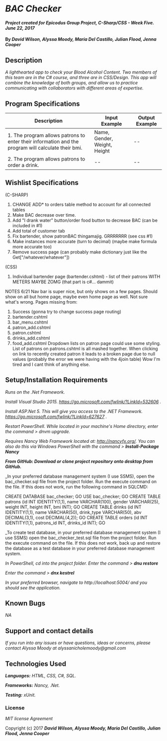 # _BAC Checker_

#### _Project created for Epicodus Group Project, C-Sharp/CSS - Week Five. June 22, 2017_

#### By _**David Wilson, Alyssa Moody, Maria Del Castillo, Julian Flood, Jenna Cooper**_

## Description

_A lighthearted app to check your Blood Alcohol Content. Two members of this team are in the C# course, and three are in CSS/Design. This app will combine the knowledge of both groups, and allow us to practice communicating with collaborators with different areas of expertise._

## Program Specifications

| Description  | Input Example | Output Example |
| ------------- | ------------- | ------------- |
| 1. The program allows patrons to enter their information and the program will calculate their bmi.  | Name, Gender, Weight, Height | --  |
| 2. The program allows patrons to order a drink.  | --   | --  |

## Wishlist Specifications

(C-SHARP)
1. CHANGE ADD* to orders table method to account for all connected tables
2. Make BAC decrease over time.
3. Add "I drank water" button/order food button to decrease BAC (can be included in #1)
4. Add total of customer tab
5. Fix bartender, show patronBAC thingamajig. GRRRRRRR (see css #1)
6. Make instances more accurate (turn to decimal) (maybe make formula more accurate too)
7. Remove success page (can probably make dictionary just like the Get["/whatever/whatever"])

(CSS)

1. Individual bartender page (bartender.cshtml) - list of their patrons WITH METERS MAYBE ZOMG (that part is c#... dammit)


NOTES 6/21
Nav bar is super nice, but only shows on a few pages. Should show on all but home page, maybe even home page as well. Not sure what's wrong.
Pages missing from:
1.  Success (gonna try to change success page routing)
2.  bartender.cshtml
3.  bar_menu.cshtml
4.  patron_add.cshtml
5.  patron.cshtml
6.  drinks_add.cshtml
7.  food_add.cshtml
Dropdown lists on patron page could use some styling.
List of patrons on patrons.cshtml is all mashed together.
When clicking on link to recently created patron it leads to a broken page due to null values (probably the error we were having with the 4join table)
Wow I'm tired and I cant think of anything else.

## Setup/Installation Requirements

_Runs on the .Net Framework._

_Install Visual Studio 2015. https://go.microsoft.com/fwlink/?LinkId=532606 ._

_Install ASP.Net 5. This will give you access to the .NET Framework. https://go.microsoft.com/fwlink/?LinkId=627627 ._

_Restart PowerShell. While located in your machine's Home directory, enter the command > dnvm upgrade._

_Requires Nancy Web Framework located at: http://nancyfx.org/. You can also do this via Windows PowerShell with the command > **Install-Package Nancy**_

_**From GitHub: Download or clone project repository onto desktop from GitHub.**_

_In your preferred database management system (I use SSMS), open the bac_checker.sql file from the project folder. Run the execute command on the file. If this does not work, run the following command in SQLCMD:

CREATE DATABASE bac_checker; GO USE bac_checker; GO CREATE TABLE patrons (id INT IDENTITY(1,1), name VARCHAR(100), gender VARCHAR(25), weight INT, height INT, bmi INT); GO CREATE TABLE drinks (id INT IDENTITY(1,1), name VARCHAR(50), drink_type VARCHAR(50), abv DECIMAL(3,1), cost DECIMAL(4,2)); GO CREATE TABLE orders (id INT IDENTITY(1,1), patrons_id INT, drinks_id INT); GO

_To create test database, in your preferred database management system (I use SSMS) open the bac_checker_test.sql file from the project folder. Run the execute command on the file. If this does not work, back up and restore the database as a test database in your preferred database management system.

_In PowerShell, cd into the project folder. Enter the command > **dnu restore**_

_Enter the command > **dnx kestrel**_

_In your preferred browser, navigate to http://localhost:5004/ and you should see the application._

## Known Bugs

_NA_

## Support and contact details

_If you run into any issues or have questions, ideas or concerns, please contact Alyssa Moody at alyssanicholemoody@gmail.com_

## Technologies Used

_**Languages:** HTML, CSS, C#, SQL._

_**Frameworks:** Nancy, .Net._

_**Testing:** xUnit._

### License

*MIT license Agreement*

Copyright (c) 2017 **_David Wilson, Alyssa Moody, Maria Del Castillo, Julian Flood, Jenna Cooper_**
